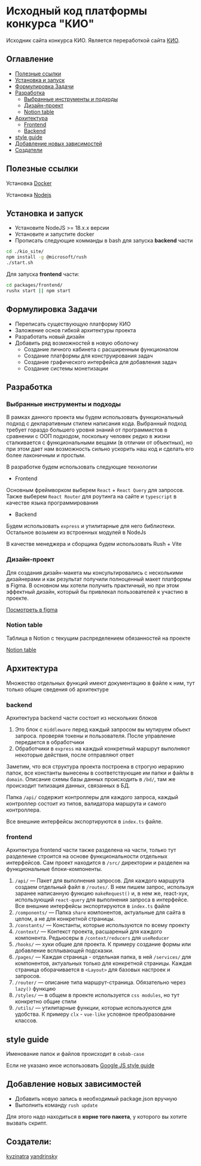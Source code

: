 # Исходный код платформы конкурса "КИО"

Исходник сайта конкурса КИО. Является переработкой сайта [КИО](http://kio-nauka.ru).

## Оглавление

- [Полезные ссылки](#полезные-ссылки)
- [Установка и запуск](#установка-и-запуск)
- [Формулировка Задачи](#формулировка-задачи)
- [Разработка](#разработка)
  - [Выбранные инструменты и подходы](#выбранные-инструменты-и-подходы)
  - [Дизайн-проект](#дизайн-проект)
  - [Notion table](#notion-table)
- [Архитектура](#архитектура)
  - [Frontend](#frontend)
  - [Backend](#backend)
- [style guide](#style-guide)
- [Добавление новых зависимостей](#добавление-новых-зависимостей)
- [Создатели](#cоздатели)

## Полезные ссылки

Установка [Docker](https://www.docker.com/)

Установка [Nodejs](https://nodejs.org/en)

## Установка и запуск

- Установите NodeJS >= 18.x.x версии
- Установите и запустите docker
- Прописать следующие комманды в bash для запуска **backend** части

```sh
cd ./kio_site/
npm install -g @microsoft/rush
./start.sh
```

Для запуска **frontend** части:

```sh
cd packages/frontend/
rushx start || npm start
```

## Формулировка Задачи

- Переписать существующую платформу КИО
- Заложение основ гибкой архитектуры проекта
- Разработать новый дизайн
- Добавить ряд возможностей в новую оболочку
  - Создание личного кабинета с расширенным функционалом
  - Создание платформы для конструирования задач
  - Создание графического интерфейса для добавления задач
  - Создание системы монетизации

## Разработка

### Выбранные инструменты и подходы

В рамках данного проекта мы будем использовать функциональный подход с декларативным стилем написания кода. Выбранный подход требует гораздо большего уровня знаний от программистов в сравнении с ООП подходом, поскольку человек редко в жизни сталкивается с функциональными вещами (в отличии от объектных), но при этом дает нам возможность сильно ускорить наш код и сделать его более лаконичным и простым.

В разработке будем использовать следующие технологии

- Frontend

Основным фреймворком выберем `React` + `React Query` для запросов. Также выберем `React Router` для роутинга на сайте и `typescript` в качестве языка программирования

- Backend

Будем использовать `express` и утилитарные для него библиотеки. Остальное возьмем из встроенных модулей в NodeJs

В качестве менеджера и сборщика будем использовать Rush + Vite

### Дизайн-проект

Для создания дизайн-макета мы консультировались с несколькими дизайнерами и как результат получили полноценный макет платформы в Figma. В основном мы хотели получить практичный, но при этом эффектный дизайн, который бы привлекал пользователей к участию в проекте.

[Посмотреть в figma](https://www.figma.com/file/l2QZZop4N5GKGqo9LFDma1/KIO-DESIGN?type=design&node-id=0%3A1&t=Qj9FyH6h9AFzRgz6-1)

### Notion table

Таблица в Notion с текущим распределением обязанностей на проекте

[Notion table](https://www.notion.so/3932769cf83843d3858e08da7397f1b4)

## Архитектура

Множество отдельных функций имеют документацию в файле к ним, тут только общие сведения об архитектуре

### backend

Архитектура backend части состоит из нескольких блоков

1. Это блок с `middleware` перед каждый запросом вы мутируем обьект запроса. проверяя токены и пользователя. После управление передается в обработчики
2. Обработчики в `express` на каждый конкретный маршрут выполняют некоторые действия, после отправляют ответ

Заметим, что вся структура проекта построена в строгую иерархию папок, все константы вынесены в соответствующие им папки и файлы в `domain`.
Описание схемы базы данных происходить в `/bd/`, там же происходит типизация данных, связанных в БД.

Папка `/api/` содержит контроллеры для каждого запроса, каждый контроллер состоит из типов, валидатора маршрута и самого контроллера.

Все внешние интерфейсы экспортируются в `index.ts` файле.

### frontend

Архитектура frontend части также разделена на части, только тут разделение строится на основе функциональности отдельных интерфейсов. Сам проект находится в `/src/` директории и разделен на функциональные блоки-компоненты.

1. `/api/` — Пакет для выполнения запросов. Для каждого маршрута создаем отдельный файл в `/routes/`. В нем пишем запрос, используя заранее написанную функцию `makeRequest()` и, в нем же, react-хук, использующий `react-query` для выполнения запроса в интерфейсе. Все внешние интерфейсы экспортируются в `index.ts` файле
2. `/components/` — Папка `share` компонентов, актуальные для сайта в целом, а не для конкретной страницы.
3. `/constants/` — Константы, которые используются по всему проекту
4. `/context/` — Контекст проекта, расшареный для каждого компонента. Редьюсеры в `/context/reducers` для `useReducer`
5. `/hooks/` — хуки общие для проекта. К примеру создание формы или добавление всплывающей подсказки.
6. `/pages/` — Каждая страница - отдельная папка, в ней `/services/` для компонентов, актуальных только для конкретной страницы. Каждая страница оборачивается в `<Layout>` для базовых настроек и запросов.
7. `/router/` — описание типа маршрут-страница. Обязательно через `lazy()` функцию
8. `/styles/` — в общем в проекте используется `css modules`, но тут конкретно общие стили
9. `/utils/` — утилитарные функции, которые используются для удобства. К примеру `clx` - `vue-like` условное преобразование классов.

## style guide

Именование папок и файлов происходит в `cebab-case`

Если не указано иное использовать [Google JS style guide](https://google.github.io/styleguide/jsguide.html)

## Добавление новых зависимостей

- Добавить новую запись в необходимый package.json вручную
- Выполнить команду `rush update`

Для этого надо находиться в **корне того пакета**, у которого вы хотите вызвать скрипт.

## Создатели:

[kyzinatra](https://github.com/kyzinatra)
[yandrinsky](https://github.com/yandrinsky)

